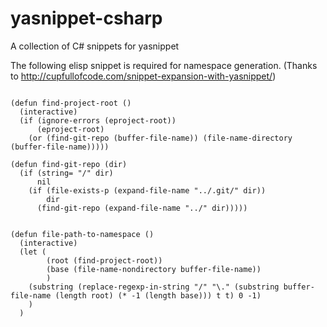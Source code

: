 yasnippet-csharp
================

A collection of C# snippets for yasnippet

The following elisp snippet is required for namespace generation. (Thanks to  http://cupfullofcode.com/snippet-expansion-with-yasnippet/)

```elisp

(defun find-project-root ()
  (interactive)
  (if (ignore-errors (eproject-root))
      (eproject-root)
    (or (find-git-repo (buffer-file-name)) (file-name-directory (buffer-file-name)))))

(defun find-git-repo (dir)
  (if (string= "/" dir)
      nil
    (if (file-exists-p (expand-file-name "../.git/" dir))
        dir
      (find-git-repo (expand-file-name "../" dir)))))


(defun file-path-to-namespace ()
  (interactive)
  (let (
        (root (find-project-root))
        (base (file-name-nondirectory buffer-file-name))
        )
    (substring (replace-regexp-in-string "/" "\." (substring buffer-file-name (length root) (* -1 (length base))) t t) 0 -1)
    )
  )
```
